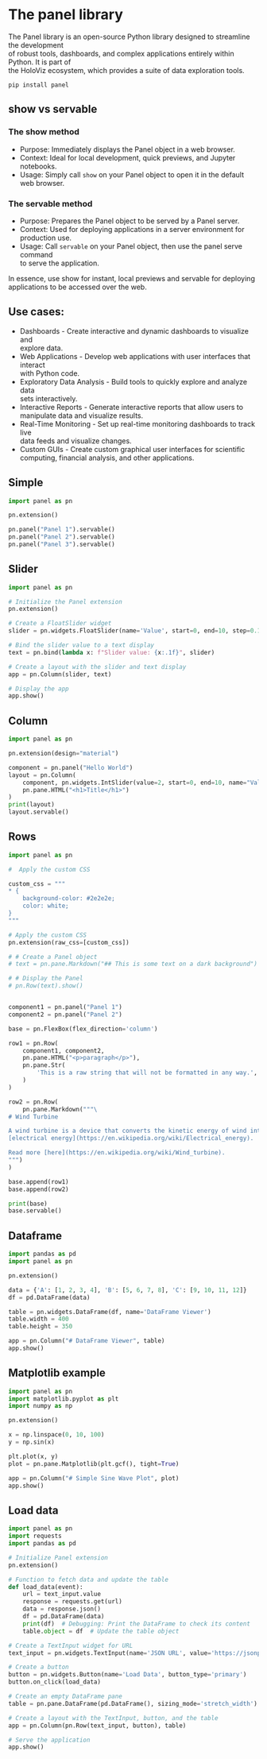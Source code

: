 # The panel library

The Panel library is an open-source Python library designed to streamline the development  
of robust tools, dashboards, and complex applications entirely within Python. It is part of  
the HoloViz ecosystem, which provides a suite of data exploration tools.

```
pip install panel
```

## show vs servable

### The show method

- Purpose: Immediately displays the Panel object in a web browser.  
- Context: Ideal for local development, quick previews, and Jupyter notebooks.  
- Usage: Simply call `show` on your Panel object to open it in the default web browser.  

### The servable method

- Purpose: Prepares the Panel object to be served by a Panel server.  
- Context: Used for deploying applications in a server environment for production use.  
- Usage: Call `servable` on your Panel object, then use the panel serve command  
to serve the application.  

In essence, use show for instant, local previews and servable for deploying  
applications to be accessed over the web.  


## Use cases:  

- Dashboards - Create interactive and dynamic dashboards to visualize and  
  explore data.
- Web Applications - Develop web applications with user interfaces that interact  
  with Python code.
- Exploratory Data Analysis - Build tools to quickly explore and analyze data  
  sets interactively.
- Interactive Reports - Generate interactive reports that allow users to  
  manipulate data and visualize results.
- Real-Time Monitoring - Set up real-time monitoring dashboards to track live  
  data feeds and visualize changes.
- Custom GUIs - Create custom graphical user interfaces for scientific  
  computing, financial analysis, and other applications.


## Simple 

```python
import panel as pn

pn.extension()

pn.panel("Panel 1").servable()
pn.panel("Panel 2").servable()
pn.panel("Panel 3").servable()
```

## Slider

```python
import panel as pn

# Initialize the Panel extension
pn.extension()

# Create a FloatSlider widget
slider = pn.widgets.FloatSlider(name='Value', start=0, end=10, step=0.1)

# Bind the slider value to a text display
text = pn.bind(lambda x: f"Slider value: {x:.1f}", slider)

# Create a layout with the slider and text display
app = pn.Column(slider, text)

# Display the app
app.show()
```

## Column

```python
import panel as pn

pn.extension(design="material")

component = pn.panel("Hello World")
layout = pn.Column(
    component, pn.widgets.IntSlider(value=2, start=0, end=10, name="Value"),
    pn.pane.HTML("<h1>Title</h1>")
)
print(layout)
layout.servable()
```


## Rows

```python
import panel as pn

#  Apply the custom CSS

custom_css = """
* {
    background-color: #2e2e2e;
    color: white;
}
"""

# Apply the custom CSS
pn.extension(raw_css=[custom_css])

# # Create a Panel object
# text = pn.pane.Markdown("## This is some text on a dark background")

# # Display the Panel
# pn.Row(text).show()


component1 = pn.panel("Panel 1")
component2 = pn.panel("Panel 2")

base = pn.FlexBox(flex_direction='column')

row1 = pn.Row(
    component1, component2,
    pn.pane.HTML("<p>paragraph</p>"),
    pn.pane.Str(
        'This is a raw string that will not be formatted in any way.',
    )
)

row2 = pn.Row(
    pn.pane.Markdown("""\
# Wind Turbine

A wind turbine is a device that converts the kinetic energy of wind into \
[electrical energy](https://en.wikipedia.org/wiki/Electrical_energy).

Read more [here](https://en.wikipedia.org/wiki/Wind_turbine).
""")
)

base.append(row1)
base.append(row2)

print(base)
base.servable()
```

## Dataframe

```python
import pandas as pd
import panel as pn

pn.extension()

data = {'A': [1, 2, 3, 4], 'B': [5, 6, 7, 8], 'C': [9, 10, 11, 12]}
df = pd.DataFrame(data)

table = pn.widgets.DataFrame(df, name='DataFrame Viewer')
table.width = 400
table.height = 350

app = pn.Column("# DataFrame Viewer", table)
app.show()
```


## Matplotlib example

```python
import panel as pn
import matplotlib.pyplot as plt
import numpy as np

pn.extension()

x = np.linspace(0, 10, 100)
y = np.sin(x)

plt.plot(x, y)
plot = pn.pane.Matplotlib(plt.gcf(), tight=True)

app = pn.Column("# Simple Sine Wave Plot", plot)
app.show()
```

## Load data

```python
import panel as pn
import requests
import pandas as pd

# Initialize Panel extension
pn.extension()

# Function to fetch data and update the table
def load_data(event):
    url = text_input.value
    response = requests.get(url)
    data = response.json()
    df = pd.DataFrame(data)
    print(df)  # Debugging: Print the DataFrame to check its content
    table.object = df  # Update the table object

# Create a TextInput widget for URL
text_input = pn.widgets.TextInput(name='JSON URL', value='https://jsonplaceholder.typicode.com/users')

# Create a button
button = pn.widgets.Button(name='Load Data', button_type='primary')
button.on_click(load_data)

# Create an empty DataFrame pane
table = pn.pane.DataFrame(pd.DataFrame(), sizing_mode='stretch_width')

# Create a layout with the TextInput, button, and the table
app = pn.Column(pn.Row(text_input, button), table)

# Serve the application
app.show()
```





